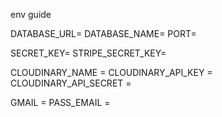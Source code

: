 env guide

DATABASE_URL=
DATABASE_NAME= 
PORT=

SECRET_KEY=
STRIPE_SECRET_KEY=


CLOUDINARY_NAME = 
CLOUDINARY_API_KEY = 
CLOUDINARY_API_SECRET = 



GMAIL = 
PASS_EMAIL =